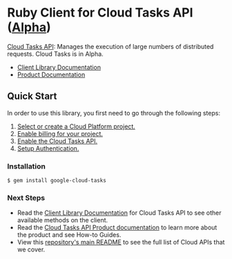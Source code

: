 # Ruby Client for Cloud Tasks API ([Alpha](https://github.com/GoogleCloudPlatform/google-cloud-ruby#versioning))

[Cloud Tasks API][Product Documentation]:
Manages the execution of large numbers of distributed requests. Cloud Tasks
is in Alpha.
- [Client Library Documentation][]
- [Product Documentation][]

## Quick Start
In order to use this library, you first need to go through the following
steps:

1. [Select or create a Cloud Platform project.](https://console.cloud.google.com/project)
2. [Enable billing for your project.](https://cloud.google.com/billing/docs/how-to/modify-project#enable_billing_for_a_project)
3. [Enable the Cloud Tasks API.](https://console.cloud.google.com/apis/api/cloudtasks)
4. [Setup Authentication.](https://googlecloudplatform.github.io/google-cloud-ruby/#/docs/google-cloud/master/guides/authentication)

### Installation
```
$ gem install google-cloud-tasks
```

### Next Steps
- Read the [Client Library Documentation][] for Cloud Tasks API
  to see other available methods on the client.
- Read the [Cloud Tasks API Product documentation][Product Documentation]
  to learn more about the product and see How-to Guides.
- View this [repository's main README](https://github.com/GoogleCloudPlatform/google-cloud-ruby/blob/master/README.md)
  to see the full list of Cloud APIs that we cover.

[Client Library Documentation]: https://googlecloudplatform.github.io/google-cloud-ruby/#/docs/google-cloud-tasks/latest/google/cloud/tasks/v2beta2
[Product Documentation]: https://cloud.google.com/cloudtasks
